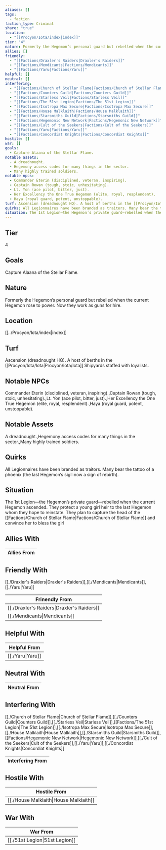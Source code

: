 ```yaml
---
aliases: []
tags:
  - faction
faction_type: Criminal
share: "true"
location:
  - "[[Procyon/Iota/index|index]]"
tier: "4"
nature: Formerly the Hegemon’s personal guard but rebelled when the current Hegemon rose to power. Now they work as guns for hire.
allies: []
friendly:
  - "[[Factions/Draxler's Raiders|Draxler's Raiders]]"
  - "[[Factions/Mendicants|Factions/Mendicants]]"
  - "[[Factions/Yaru|Factions/Yaru]]"
helpful: []
neutral: []
interfering:
  - "[[Factions/Church of Stellar Flame|Factions/Church of Stellar Flame]]"
  - "[[Factions/Counters Guild|Factions/Counters Guild]]"
  - "[[Factions/Starless Veil|Factions/Starless Veil]]"
  - "[[Factions/The 51st Legion|Factions/The 51st Legion]]"
  - "[[Factions/Isotropa Max Secure|Factions/Isotropa Max Secure]]"
  - "[[Factions/House Malklaith|Factions/House Malklaith]]"
  - "[[Factions/Starsmiths Guild|Factions/Starsmiths Guild]]"
  - "[[Factions/Hegemonic New Network|Factions/Hegemonic New Network]]"
  - "[[Factions/Cult of the Seekers|Factions/Cult of the Seekers]]"
  - "[[Factions/Yaru|Factions/Yaru]]"
  - "[[Factions/Concordiat Knights|Factions/Concordiat Knights]]"
hostile: []
war: []
goals:
  - Capture Alaana of the Stellar Flame.
notable assets:
  - A dreadnought.
  - Hegemony access codes for many things in the sector.
  - Many highly trained soldiers.
notable npcs:
  - Commander Eterin (disciplined, veteran, inspiring).
  - Captain Rowan (tough, stoic, unhesitating).
  - Lt. Yon (ace pilot, bitter, just).
  - Her Excellency the One True Hegemon (elite, royal, resplendent).
  - Haya (royal guard, potent, unstoppable).
turf: Ascension (dreadnought HQ). A host of berths in the [[Procyon/Iota/Iota|Procyon/Iota/Iota]] Shipyards staffed with loyalists.
quirks: All Legionnaires have been branded as traitors. Many bear the tattoo of a phoenix (the last Hegemon’s sigil now a sign of rebirth).
situation: The 1st Legion—the Hegemon’s private guard—rebelled when the current Hegemon ascended. They protect a young girl heir to the last Hegemon whom they hope to reinstate. They plan to capture the head of the [[Factions/Church of Stellar Flame|Factions/Church of Stellar Flame]] and convince her to bless the girl
---
```

## Tier

4

## Goals

Capture Alaana of the Stellar Flame.

## Nature

Formerly the Hegemon’s personal guard but rebelled when the current Hegemon rose to power. Now they work as guns for hire.

## Location

[[../Procyon/Iota/index|index]]

## Turf

Ascension (dreadnought HQ). A host of berths in the [[Procyon/Iota/Iota|Procyon/Iota/Iota]] Shipyards staffed with loyalists.

## Notable NPCs

Commander Eterin (disciplined, veteran, inspiring).,Captain Rowan (tough, stoic, unhesitating).,Lt. Yon (ace pilot, bitter, just).,Her Excellency the One True Hegemon (elite, royal, resplendent).,Haya (royal guard, potent, unstoppable).

## Notable Assets

A dreadnought.,Hegemony access codes for many things in the sector.,Many highly trained soldiers.

## Quirks

All Legionnaires have been branded as traitors. Many bear the tattoo of a phoenix (the last Hegemon’s sigil now a sign of rebirth).

## Situation

The 1st Legion—the Hegemon’s private guard—rebelled when the current Hegemon ascended. They protect a young girl heir to the last Hegemon whom they hope to reinstate. They plan to capture the head of the [[Factions/Church of Stellar Flame|Factions/Church of Stellar Flame]] and convince her to bless the girl

## Allies With



| Allies From |
| ----------- |


## Friendly With

[[./Draxler's Raiders|Draxler's Raiders]],[[./Mendicants|Mendicants]],[[./Yaru|Yaru]]

| Frinendly From                                       |
| ---------------------------------------------------- |
| [[./Draxler's Raiders\|Draxler's Raiders]] |
| [[./Mendicants\|Mendicants]]               |


## Helpful With



| Helpful From               |
| -------------------------- |
| [[./Yaru\|Yaru]] |


## Neutral With




| Neutral From |
| ------------ |



## Interfering With

[[./Church of Stellar Flame|Church of Stellar Flame]],[[./Counters Guild|Counters Guild]],[[./Starless Veil|Starless Veil]],[[Factions/The 51st Legion|The 51st Legion]],[[./Isotropa Max Secure|Isotropa Max Secure]],[[./House Malklaith|House Malklaith]],[[./Starsmiths Guild|Starsmiths Guild]],[[Factions/Hegemonic New Network|Hegemonic New Network]],[[./Cult of the Seekers|Cult of the Seekers]],[[./Yaru|Yaru]],[[./Concordiat Knights|Concordiat Knights]]


| Interfering From |
| ---------------- |



## Hostile With




| Hostile From                                     |
| ------------------------------------------------ |
| [[./House Malklaith\|House Malklaith]] |



## War With



| War From                                 |
| ---------------------------------------- |
| [[./51st Legion\|51st Legion]] |

